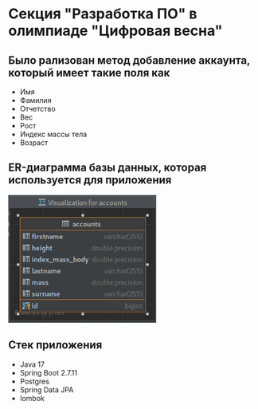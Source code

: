 <h1> Секция "Разработка ПО" в олимпиаде "Цифровая весна" </h1>

<h2> Было рализован метод добавление аккаунта, который имеет такие поля как </h2>

- Имя
- Фамилия
- Отчетство
- Вес
- Рост
- Индекс массы тела
- Возраст

<h2> ER-диаграмма базы данных, которая используется для приложения </h2>

<img src="img/img.png">


<h2> Стек приложения </h2>

- Java 17
- Spring Boot 2.7.11
- Postgres
- Spring Data JPA
- lombok